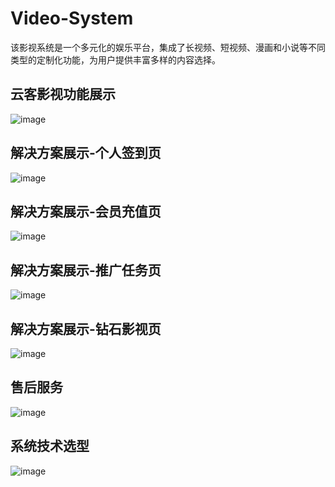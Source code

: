 # Video-System
该影视系统是一个多元化的娱乐平台，集成了长视频、短视频、漫画和小说等不同类型的定制化功能，为用户提供丰富多样的内容选择。

## 云客影视功能展示
![image](https://github.com/Chitianz/Video-System/blob/main/directory/%E4%BA%91%E5%AE%A2%E5%BD%B1%E8%A7%86%E5%8A%9F%E8%83%BD%E5%B1%95%E7%A4%BA.png)

## 解决方案展示-个人签到页
![image](https://github.com/Chitianz/Video-System/blob/main/directory/%E8%A7%86%E9%A2%91%E8%A1%8C%E4%B8%9A%E8%A7%A3%E5%86%B3%E6%96%B9%E6%A1%88-%E4%B8%AA%E4%BA%BA%E7%AD%BE%E5%88%B0.png)

## 解决方案展示-会员充值页
![image](https://github.com/Chitianz/Video-System/blob/main/directory/%E8%A7%86%E9%A2%91%E8%A1%8C%E4%B8%9A%E8%A7%A3%E5%86%B3%E6%96%B9%E6%A1%88-%E4%BC%9A%E5%91%98%E5%85%85%E5%80%BC.png)

## 解决方案展示-推广任务页
![image](https://github.com/Chitianz/Video-System/blob/main/directory/%E8%A7%86%E9%A2%91%E8%A1%8C%E4%B8%9A%E8%A7%A3%E5%86%B3%E6%96%B9%E6%A1%88-%E6%8E%A8%E5%B9%BF%E4%BB%BB%E5%8A%A1.png)

## 解决方案展示-钻石影视页
![image](https://github.com/Chitianz/Video-System/blob/main/directory/%E8%A7%86%E9%A2%91%E8%A1%8C%E4%B8%9A%E8%A7%A3%E5%86%B3%E6%96%B9%E6%A1%88-%E9%92%BB%E7%9F%B3%E5%BD%B1%E8%A7%86.png
)

## 售后服务
![image](https://github.com/Chitianz/Video-System/blob/main/directory/%E5%94%AE%E5%90%8E%E6%9C%8D%E5%8A%A1.png)

## 系统技术选型
![image](https://github.com/Chitianz/Video-System/blob/main/directory/%E7%B3%BB%E7%BB%9F%E6%8A%80%E6%9C%AF%E9%80%89%E5%9E%8B.png)
